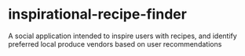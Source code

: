 # inspirational-recipe-finder
A social application intended to inspire users with recipes, and identify preferred local produce vendors based on user recommendations